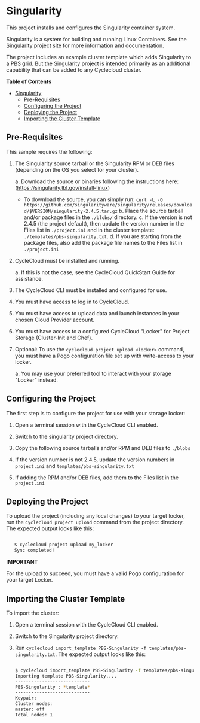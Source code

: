 # Singularity #

This project installs and configures the Singularity container system.

Singularity is a system for building and running Linux Containers. See the [Singularity](https://singularity.lbl.gov) project site for more information and documentation.

The project includes an example cluster template which adds Singularity to a PBS grid.   But the Singularity project is intended primarily as an additional capability that can be added to any Cyclecloud cluster.

<!-- markdown-toc start - Don't edit this section. Run M-x markdown-toc-generate-toc again -->
**Table of Contents**

- [Singularity](#singularity)
    - [Pre-Requisites](#pre-requisites)
    - [Configuring the Project](#configuring-the-project)
    - [Deploying the Project](#deploying-the-project)
    - [Importing the Cluster Template](#importing-the-cluster-template)

<!-- markdown-toc end -->


## Pre-Requisites ##


This sample requires the following:

  1. The Singularity source tarball or the Singularity RPM or DEB files (depending on the OS you select for your cluster).
  
     a. Download the source or binaries following the instructions here: (https://singularity.lbl.gov/install-linux)
     	* To download the source, you can simply run:
	  ``curl -L -O https://github.com/singularityware/singularity/releases/download/$VERSION/singularity-2.4.5.tar.gz``
     b. Place the source tarball and/or package files in the `./blobs/` directory.
     c. If the version is not 2.4.5 (the project default), then update the version number in the Files list
        in `./project.ini` and in the cluster template: `./templates/pbs-singularity.txt`.
     d. If you are starting from the package files, also add the package file names to the Files list in
        `./project.ini`
     
  3. CycleCloud must be installed and running.

     a. If this is not the case, see the CycleCloud QuickStart Guide for
        assistance.

  4. The CycleCloud CLI must be installed and configured for use.

  5. You must have access to log in to CycleCloud.

  6. You must have access to upload data and launch instances in your chosen
     Cloud Provider account.

  7. You must have access to a configured CycleCloud "Locker" for Project Storage
     (Cluster-Init and Chef).

  8. Optional: To use the `cyclecloud project upload <locker>` command, you must
     have a Pogo configuration file set up with write-access to your locker.

     a. You may use your preferred tool to interact with your storage "Locker"
        instead.


## Configuring the Project ##


The first step is to configure the project for use with your storage locker:

  1. Open a terminal session with the CycleCloud CLI enabled.

  2. Switch to the singularity project directory.

  3. Copy the following source tarballs and/or RPM and DEB files to `./blobs`
    
  4. If the version number is not 2.4.5, update the version numbers in `project.ini` and `templates/pbs-singularity.txt`

  5. If adding the RPM and/or DEB files, add them to the Files list in the `project.ini`
    

## Deploying the Project ##


To upload the project (including any local changes) to your target locker, run the
`cyclecloud project upload` command from the project directory.  The expected output looks like
this:

``` bash

   $ cyclecloud project upload my_locker
   Sync completed!

```


**IMPORTANT**

For the upload to succeed, you must have a valid Pogo configuration for your target Locker.


## Importing the Cluster Template ##


To import the cluster:

 1. Open a terminal session with the CycleCloud CLI enabled.

 2. Switch to the Singularity project directory.

 3. Run ``cyclecloud import_template PBS-Singularity -f templates/pbs-singularity.txt``.
    The expected output looks like this:
    
    ``` bash
    
    $ cyclecloud import_template PBS-Singularity -f templates/pbs-singularity.txt --force
    Importing template PBS-Singularity....
    ----------------------------
    PBS-Singularity : *template*
    ----------------------------
    Keypair:
    Cluster nodes:
	master: off
    Total nodes: 1
    ```


